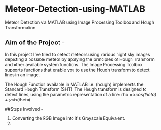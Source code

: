 # Meteor-Detection-using-MATLAB
Meteor Detection via MATLAB using Image Processing Toolbox and Hough Transformation
## Aim of the Project - 
In this project I've tried to detect meteors using various night sky images depicting a possible meteor by applying the principles of Hough Transform and other available system functions.
The Image Processing Toolbox supports functions that enable you to use the Hough transform to detect lines in an image.

The Hough Function available in MATLAB i.e. (hough) implements the Standard Hough Transform (SHT). The Hough transform is designed to detect lines, using the parametric representation of a line:
rho = x*cos(theta) + y*sin(theta)

##Steps Involved - 
1) Converting the RGB Image into it's Grayscale Equivalent.
2) 
